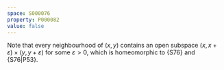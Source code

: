 ```yaml
---
space: S000076
property: P000082
value: false
---
```


Note that every neighbourhood of $(x,y)$ contains an open subspace
$(x,x+\varepsilon)\times(y,y+\varepsilon)$ for some $\varepsilon>0$,
which is homeomorphic to {S76} and
{S76|P53}.

